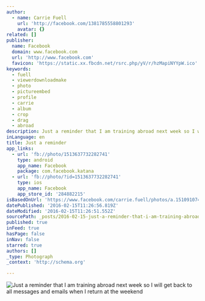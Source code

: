 ```yaml
---
author:
  - name: Carrie Fuell
    url: 'http://facebook.com/1381785558801293'
    avatar: {}
related: []
publisher:
  name: Facebook
  domain: www.facebook.com
  url: 'http://www.facebook.com'
  favicon: 'https://static.xx.fbcdn.net/rsrc.php/yV/r/hzMapiNYYpW.ico'
keywords:
  - fuell
  - viewerdownloadmake
  - photo
  - pictureembed
  - profile
  - carrie
  - album
  - crop
  - drag
  - abroad
description: Just a reminder that I am training abroad next week so I will get back to all messages and emails when I return at the weekend
inLanguage: en
title: Just a reminder
app_links:
  - url: 'fb://photo/1513637732282741'
    type: android
    app_name: Facebook
    package: com.facebook.katana
  - url: 'fb://photo/?id=1513637732282741'
    type: ios
    app_name: Facebook
    app_store_id: '284882215'
isBasedOnUrl: 'https://www.facebook.com/carrie.fuell/photos/a.1510910742555440.1073741829.1381785558801293/1513637732282741/?type=3'
datePublished: '2016-02-15T11:26:56.819Z'
dateModified: '2016-02-15T11:26:51.552Z'
sourcePath: _posts/2016-02-15-just-a-reminder-that-i-am-training-abroad-next-week-so-i-wil.md
published: true
inFeed: true
hasPage: false
inNav: false
starred: true
authors: []
_type: Photograph
_context: 'http://schema.org'

---
```

![Just a reminder that I am training abroad next week so I will get back to all messages and emails when I return at the weekend](https://scontent.xx.fbcdn.net/hphotos-xpt1/t31.0-8/s720x720/12184985_1513637732282741_1440751849008664096_o.jpg)